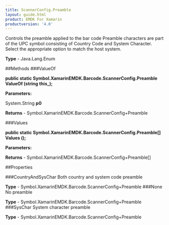 ```yaml
---
title: ScannerConfig.Preamble
layout: guide.html
product: EMDK For Xamarin 
productversion: '4.0' 
---
```

Controls the preamble applied to the bar code Preamble characters are part of the UPC symbol consisting of Country Code and System Character. Select the appropriate option to match the host system.

**Type** - Java.Lang.Enum

##Methods
###ValueOf

**public static Symbol.XamarinEMDK.Barcode.ScannerConfig.Preamble ValueOf (string this_);**


        

**Parameters:**

System.String **p0** 

**Returns** - Symbol.XamarinEMDK.Barcode.ScannerConfig+Preamble

###Values

**public static Symbol.XamarinEMDK.Barcode.ScannerConfig.Preamble[] Values ();**


        

**Parameters:**

**Returns** - Symbol.XamarinEMDK.Barcode.ScannerConfig+Preamble[]

##Properties

###CountryAndSysChar
Both country and system code preamble

**Type** - Symbol.XamarinEMDK.Barcode.ScannerConfig+Preamble
###None
No preamble

**Type** - Symbol.XamarinEMDK.Barcode.ScannerConfig+Preamble
###SysChar
System character preamble

**Type** - Symbol.XamarinEMDK.Barcode.ScannerConfig+Preamble
